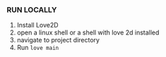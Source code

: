 ### RUN LOCALLY ###
1. Install Love2D
2. open a linux shell or a shell with love 2d installed
3. navigate to project directory
4. Run `love main`
